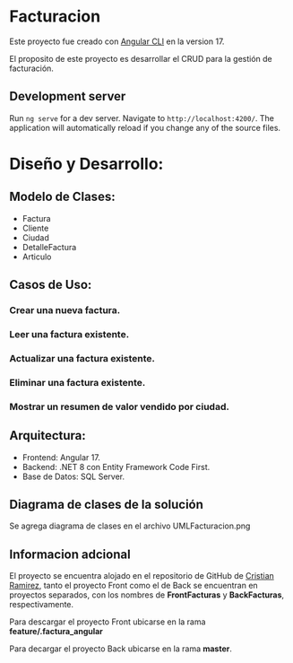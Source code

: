 # Facturacion

Este proyecto fue creado con [Angular CLI](https://github.com/angular/angular-cli) en la version 17.

El proposito de este proyecto es desarrollar el CRUD para la gestión de facturación.

## Development server

Run `ng serve` for a dev server. Navigate to `http://localhost:4200/`. The application will automatically reload if you change any of the source files.


# Diseño y Desarrollo:

## Modelo de Clases:

* Factura
* Cliente
* Ciudad
* DetalleFactura
* Articulo

## Casos de Uso:

### Crear una nueva factura.
### Leer una factura existente.
### Actualizar una factura existente.
### Eliminar una factura existente.
### Mostrar un resumen de valor vendido por ciudad.

## Arquitectura:

* Frontend: Angular 17.
* Backend: .NET 8 con Entity Framework Code First.
* Base de Datos: SQL Server.

## Diagrama de clases de la solución

Se agrega diagrama de clases en el archivo UMLFacturacion.png

## Informacion adcional
El proyecto se encuentra alojado en el repositorio de GitHub de [Cristian Ramirez](https://github.com/CristianRamirez11?tab=repositories), tanto el proyecto Front como el de Back se encuentran en proyectos separados, con los nombres de **FrontFacturas** y **BackFacturas**, respectivamente. 

Para descargar el proyecto Front ubicarse en la rama **feature/.factura_angular**

Para decargar el proyecto Back ubicarse en la rama **master**.
